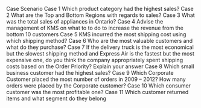 Case Scenario 
Case 1 Which product category had the highest sales?
Case 2 What are the Top and Bottom Regions with regards to sales?
Case 3 What was the total sales of appliances in Ontario?
Case 4 Advise the management of KMS on what to to do to increase the
revenue from the bottom 10 customers
Case 5 KMS incurred the most shipping cost using which shipping method?
Case 6 Who are the most valuable customers and what do they purchase?
Case 7 If the delivery truck is the most economical but the slowest shipping
method and Express Air is the fastest but the most expensive one,
do you think the company appropriately spent shipping costs based
on the Order Priority? Explain your answer
Case 8 Which small business customer had the highest sales?
Case 9 Which Corporate Customer placed the most number of orders in
2009 – 2012?
How many orders were placed by the Corporate customer?
Case 10 Which consumer customer was the most profitable one?
Case 11 Which customer returned items and what segment do they belong

